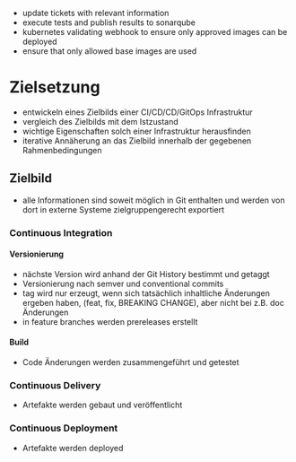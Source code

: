 - update tickets with relevant information
- execute tests and publish results to sonarqube
- kubernetes validating webhook to ensure only approved images can be deployed
- ensure that only allowed base images are used


# Zielsetzung
- entwickeln eines Zielbilds einer CI/CD/CD/GitOps Infrastruktur
- vergleich des Zielbilds mit dem Istzustand
- wichtige Eigenschaften solch einer Infrastruktur herausfinden
- iterative Annäherung an das Zielbild innerhalb der gegebenen Rahmenbedingungen

## Zielbild
- alle Informationen sind soweit möglich in Git enthalten und werden von dort in externe Systeme zielgruppengerecht exportiert

### Continuous Integration
#### Versionierung
- nächste Version wird anhand der Git History bestimmt und getaggt
- Versionierung nach semver und conventional commits
- tag wird nur erzeugt, wenn sich tatsächlich inhaltliche Änderungen ergeben haben, (feat, fix, BREAKING CHANGE),
aber nicht bei z.B. doc Änderungen
- in feature branches werden prereleases erstellt


#### Build
- Code Änderungen werden zusammengeführt und getestet

### Continuous Delivery
- Artefakte werden gebaut und veröffentlicht

### Continuous Deployment
- Artefakte werden deployed